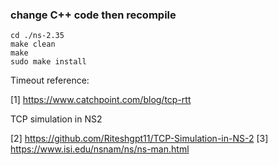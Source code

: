 ### change C++ code then recompile
```
cd ./ns-2.35
make clean
make 
sudo make install
```
Timeout reference: 

[1] https://www.catchpoint.com/blog/tcp-rtt

TCP simulation in NS2

[2] https://github.com/Riteshgpt11/TCP-Simulation-in-NS-2
[3] https://www.isi.edu/nsnam/ns/ns-man.html